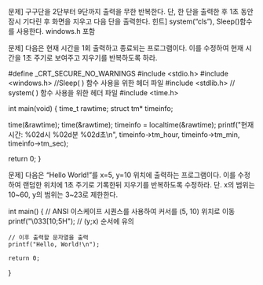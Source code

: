 문제] 구구단을 2단부터 9단까지 출력을 무한 반복한다. 단, 한 단을 출력한 후 1초 동안 잠시 기다린 후 화면을 지우고 다음 단을 출력한다. 
힌트] system(“cls”), Sleep()함수를 사용한다.  windows.h 포함  

문제] 다음은 현재 시간을 1회 출력하고 종료되는 프로그램이다. 
이를 수정하여 현재 시간을 1초 주기로 보여주고 지우기를 반복하도록 하라.

#define _CRT_SECURE_NO_WARNINGS
#include <stdio.h>
#include <windows.h>     //Sleep( ) 함수 사용을 위한 헤더 파일
#include <stdlib.h>      // system( ) 함수 사용을 위한 헤더 파일
#include <time.h>

int main(void)
{
  time_t rawtime;
  struct tm* timeinfo;
  
  time(&rawtime);
  time(&rawtime);
  timeinfo = localtime(&rawtime);
  printf("현재 시간: %02d시 %02d분 %02d초\n", timeinfo->tm_hour, timeinfo->tm_min, timeinfo->tm_sec);
  
  return 0;
}


문제] 다음은 “Hello World!”를 x=5, y=10 위치에 출력하는 프로그램이다.
이를 수정하여 랜덤한 위치에 1초 주기로 기록한뒤 지우기를 반복하도록 수정하라.
단. x의 범위는 10~60, y의 범위는 3~23로 제한한다.

int main() {
    // ANSI 이스케이프 시퀀스를 사용하여 커서를 (5, 10) 위치로 이동
    printf("\033[10;5H"); // (y;x) 순서에 유의

    // 이후 출력할 문자열을 출력
    printf("Hello, World!\n");

    return 0;
}
